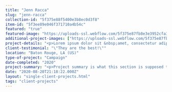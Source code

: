 ```yaml
---
title: "Jenn Racca"
slug: "jenn-racca"
collection-id: "5f375e88f5400e3b8ec0d3f8"
item-id: "5f3ee89e046f371710a4b54c"
featured: "true"
featured-image: "https://uploads-ssl.webflow.com/5f375e87fb8e3e3952cfa3f2/5f3ee8218972bfc0a2288b3d_201911_Goldie_and_Ace_Swim_AlexandrenaParker_09_1600x.jpg"
additional-project-images: ["https://uploads-ssl.webflow.com/5f375e87fb8e3e3952cfa3f2/5f3ee8218972bfc0a2288b3d_201911_Goldie_and_Ace_Swim_AlexandrenaParker_09_1600x.jpg","https://uploads-ssl.webflow.com/5f375e87fb8e3e3952cfa3f2/5f3dfe4922284538780f4b6b_Amara_Swimsuit-Swimwear-LW12890-2070_Confetti_terracotta-1_1b781120-6728-45d2-9e5b-1cb12dacbd65.jpg","https://uploads-ssl.webflow.com/5f375e87fb8e3e3952cfa3f2/5f3dfe38afae98f52bec6535_201911_Goldie_and_Ace_Swim_AlexandrenaParker_08_1600x.jpg","https://uploads-ssl.webflow.com/5f375e87fb8e3e3952cfa3f2/5f3dfe2c1874ada919a59df6_Algi_Bath_Toys_2_Pack-Toys-LW12832-9298_Blue_mix.jpg","https://uploads-ssl.webflow.com/5f375e87fb8e3e3952cfa3f2/5f3ef6fd7f7ae9e67bf557a0_1.jpeg"]
project-details: "<p>Lorem ipsum dolor sit &nbsp;amet, consectetur adipiscing elit. Vestibulum sodales metus sem, nec &nbsp;consectetur felis tincidunt at. Curabitur bibendum eros arcu, in accumsan &nbsp;augue ullamcorper fringilla. Nunc in erat a mi porta consectetur. Aliquam in &nbsp;turpis interdum, fringilla dui nec, eleifend enim. Cras elit nunc, tincidunt &nbsp;ac ex a, condimentum commodo sem. Integer a libero at lectus sagittis &nbsp;ultrices aliquet vel diam. Aenean fermentum a quam vel dignissim. Class &nbsp;aptent taciti sociosqu ad litora torquent per conubia nostra, per inceptos &nbsp;himenaeos. Aenean imperdiet metus quis elit sagittis, ac congue mauris &nbsp;sollicitudin. Praesent at commodo sem. Sed vel quam erat. Nulla facilisi. &nbsp;Etiam scelerisque, lorem ac faucibus ullamcorper, ligula nunc eleifend leo, &nbsp;ac luctus arcu ex vel lorem. Aliquam dolor diam, consectetur sed leo eu, &nbsp;malesuada pellentesque lorem.</p>"
client-testimonial: "\"They are the best!\""
location: "Baton Rouge, LA (US)"
type-of-project: "Campaign"
date-completed: "2020"
project-summary: "<p>Project summary is what this section is supposed to have!</p>"
date: "2020-08-20T21:18:22.000Z"
layout: "single-client-projects.html"
tags: "client-projects"
---
```



